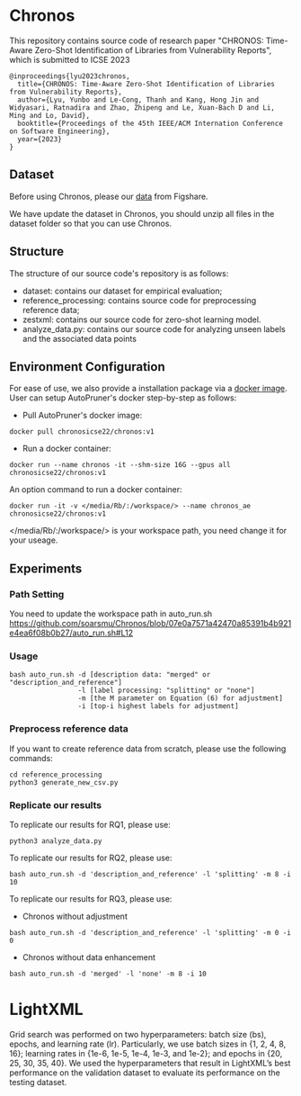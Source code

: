 # Chronos

This repository contains source code of research paper "CHRONOS: Time-Aware Zero-Shot Identification of Libraries from Vulnerability Reports", which is submitted to ICSE 2023

```
@inproceedings{lyu2023chronos,
  title={CHRONOS: Time-Aware Zero-Shot Identification of Libraries from Vulnerability Reports},
  author={Lyu, Yunbo and Le-Cong, Thanh and Kang, Hong Jin and Widyasari, Ratnadira and Zhao, Zhipeng and Le, Xuan-Bach D and Li, Ming and Lo, David},
  booktitle={Proceedings of the 45th IEEE/ACM Internation Conference on Software Engineering},
  year={2023}
}
```
## Dataset
Before using Chronos, please our [data](https://figshare.com/articles/software/Chronos-ICSE23/20787805) from Figshare.

We have update the dataset in Chronos, you should unzip all files in the dataset folder so that you can use Chronos.

## Structure

The structure of our source code's repository is as follows:
- dataset: contains our dataset for empirical evaluation;
- reference_processing: contains source code for preprocessing reference data;
- zestxml: contains our source code for zero-shot learning model.
- analyze_data.py: contains our source code for analyzing unseen labels and the associated data points
 
## Environment Configuration
For ease of use, we also provide a 
installation package via a [docker image](https://hub.docker.com/repository/docker/chronosicse22/chronos). User can setup AutoPruner's docker step-by-step as follows:

- Pull AutoPruner's docker image: 
```
docker pull chronosicse22/chronos:v1
```
- Run a docker container:
```
docker run --name chronos -it --shm-size 16G --gpus all chronosicse22/chronos:v1
```
An option command to run a docker container:
```
docker run -it -v </media/Rb/:/workspace/> --name chronos_ae chronosicse22/chronos:v1
```
</media/Rb/:/workspace/> is your workspace path, you need change it for your useage.

## Experiments
### Path Setting
You need to update the workspace path in auto_run.sh https://github.com/soarsmu/Chronos/blob/07e0a7571a42470a85391b4b921e4ea6f08b0b27/auto_run.sh#L12



### Usage 
```
bash auto_run.sh -d [description data: "merged" or "description_and_reference"]
                 -l [label processing: "splitting" or "none"]
                 -m [the M parameter on Equation (6) for adjustment] 
                 -i [top-i highest labels for adjustment]
```

### Preprocess reference data
If you want to create reference data from scratch, please use the following commands:
```
cd reference_processing
python3 generate_new_csv.py
```

### Replicate our results

To replicate our results for RQ1, please use:
```
python3 analyze_data.py
```

To replicate our results for RQ2, please use:
```
bash auto_run.sh -d 'description_and_reference' -l 'splitting' -m 8 -i 10
```

To replicate our results for RQ3, please use:
- Chronos without adjustment
```
bash auto_run.sh -d 'description_and_reference' -l 'splitting' -m 0 -i 0
```
- Chronos without data enhancement
```
bash auto_run.sh -d 'merged' -l 'none' -m 8 -i 10
```

# LightXML

Grid search was performed on two hyperparameters: batch size (bs), epochs, and learning rate (lr). Particularly, we use batch sizes in {1, 2, 4, 8, 16}; learning rates in {1e-6, 1e-5, 1e-4, 1e-3, and 1e-2}; and epochs in {20, 25, 30, 35, 40}. We used the hyperparameters that result in LightXML’s best performance on the validation dataset to evaluate its performance on the testing dataset.


